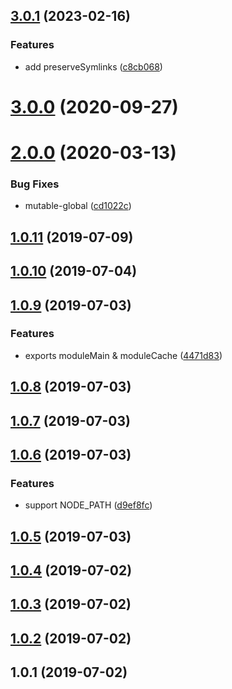 <a name="3.0.1"></a>

## [3.0.1](https://github.com/imcuttle/my-runner/compare/v3.0.0...v3.0.1) (2023-02-16)

### Features

- add preserveSymlinks ([c8cb068](https://github.com/imcuttle/my-runner/commit/c8cb068))

<a name="3.0.0"></a>

# [3.0.0](https://github.com/imcuttle/my-runner/compare/v2.0.0...v3.0.0) (2020-09-27)

<a name="2.0.0"></a>

# [2.0.0](https://github.com/imcuttle/my-runner/compare/v1.0.11...v2.0.0) (2020-03-13)

### Bug Fixes

- mutable-global ([cd1022c](https://github.com/imcuttle/my-runner/commit/cd1022c))

<a name="1.0.11"></a>

## [1.0.11](https://github.com/imcuttle/my-runner/compare/v1.0.10...v1.0.11) (2019-07-09)

<a name="1.0.10"></a>

## [1.0.10](https://github.com/imcuttle/my-runner/compare/v1.0.9...v1.0.10) (2019-07-04)

<a name="1.0.9"></a>

## [1.0.9](https://github.com/imcuttle/my-runner/compare/v1.0.8...v1.0.9) (2019-07-03)

### Features

- exports moduleMain & moduleCache ([4471d83](https://github.com/imcuttle/my-runner/commit/4471d83))

<a name="1.0.8"></a>

## [1.0.8](https://github.com/imcuttle/my-runner/compare/v1.0.7...v1.0.8) (2019-07-03)

<a name="1.0.7"></a>

## [1.0.7](https://github.com/imcuttle/my-runner/compare/v1.0.6...v1.0.7) (2019-07-03)

<a name="1.0.6"></a>

## [1.0.6](https://github.com/imcuttle/my-runner/compare/v1.0.5...v1.0.6) (2019-07-03)

### Features

- support NODE_PATH ([d9ef8fc](https://github.com/imcuttle/my-runner/commit/d9ef8fc))

<a name="1.0.5"></a>

## [1.0.5](https://github.com/imcuttle/my-runner/compare/v1.0.4...v1.0.5) (2019-07-03)

<a name="1.0.4"></a>

## [1.0.4](https://github.com/imcuttle/my-runner/compare/v1.0.3...v1.0.4) (2019-07-02)

<a name="1.0.3"></a>

## [1.0.3](https://github.com/imcuttle/my-runner/compare/v1.0.2...v1.0.3) (2019-07-02)

<a name="1.0.2"></a>

## [1.0.2](https://github.com/imcuttle/my-runner/compare/v1.0.1...v1.0.2) (2019-07-02)

<a name="1.0.1"></a>

## 1.0.1 (2019-07-02)
